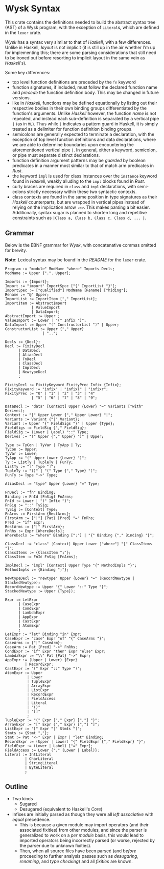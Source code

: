 # Wysk Syntax
This crate contains the definitions needed to build the abstract
syntax tree (AST) of a Wysk program, with the exception of `Literal`s, which are
defined in the `lexer` crate.

*Wysk* has a syntax very similar to that of *Haskell*, with a few differences.
Unlike in Haskell, *layout* is not implicit (it is still up in the air whether
I'm up for implementing this; there are some parsing considerations that still
need to be ironed out before resorting to implicit layout in the same vein as
*Haskell*'s).

Some key differences:
* top level function definitions are preceded by the `fn` keyword
* function signatures, if included, must follow the declared function name and
  *precede* the function definition body. This may be changed in future
  versions.
* like in *Haskell*, functions may be defined equationally by listing out their
  respective bodies in their own binding groups differentiated by the function's
  arguments. Unlike *Haskell* however, the function *name* is not repeated, and
  instead each sub-definition is separated by a vertical pipe `|` (as in `ML`).
  Thus while `|` indicates a pattern guard in Haskell, it is simply treated as a
  delimiter for function definition binding groups. 
* semicolons are generally expected to terminate a declaration, with the
  exception of top level function definitions and data declarations, where we
  are able to determine boundaries upon encountering the aforementioned vertical
  pipe `|`. In general, either a keyword, semicolon, or pipe must separate
  distinct declarations. 
* function definition argument patterns may be *guarded* by boolean predicates
  in a manner most similar to that of match arm predicates in *Rust*.
* the keyword `impl` is used for class instances over the `instance` keyword
  found in *Haskell*, weakly alluding to the `impl` blocks found in *Rust*. 
* curly braces are required in `class` and `impl` declarations, with semi-colons
  strictly necessary within these two syntactic contexts.
* class contexts are found in the same position in type signatures as their
  *Haskell* counterparts, but are wrapped in vertical pipes instead of relying
  on the implication arrow `:=>`. This makes parsing a bit easier. Additionally,
  syntax sugar is planned to shorten long and repetitive constraints such as
  `|Class a, Class b, Class c, Class d, ... |`. 

## Grammar
Below is the EBNF grammar for *Wysk*, with concatenative commas omitted for brevity.

**Note:** Lexical syntax may be found in the *README* for the `lexer` crate.

```ebnf
Program := "module" ModName "where" Imports Decls;
ModName := Upper {".", Upper};

Imports := {Import};
Import := "import" ImportSpec ["{" ImportList "}"];
ImportSpec := ["qualified"] ModName [Rename] ["hiding"];
Rename := "@" Upper;
ImportList := ImportItem ["," ImportList];
ImportItem := AbstractImport 
            | ValueImport 
            | DataImport;
AbstractImport := Upper ;
ValueImport := Lower | "(" Infix ")";
DataImport := Upper "(" ConstructorList ")" | Upper;
ConstructorList := Upper {"," Upper}
                 | "..";

Decls := {Decl};
Decl := FixityDecl 
      | DataDecl 
      | AliasDecl 
      | FnDecl
      | ClassDecl 
      | ImplDecl 
      | NewtypeDecl
      ;

FixityDecl := FixityKeyword FixityPrec Infix {Infix};
FixityKeyword := "infix" | "infixl" | "infixr";
FixityPrec := "0" | "1" | "2" | "3" | "4" 
            | "5" | "6" | "7" | "8" | "9";

DataDecl := "data" [Context] Upper {Lower} "=" Variants ["with" Derives];
Context := "|" Upper Lower {"," Upper Lower} "|";
Variants := Variant {"|" Variant};
Variant := Upper "{" FieldSigs "}" | Upper {Type};
FieldSigs := FieldSig {"," FieldSig};
FieldSig := (Lower | Label) "::" Type;
Derives := "(" Upper {"," Upper} ")" | Upper;

Type := TyCon | TyVar | TyApp | Ty;
TyCon := Upper;
TyVar := Lower;
TyApp := "(" Upper Lower {Lower} ")";
Ty := ListTy | TupleTy | FunTy;
ListTy := "[" Type "]";
TupleTy := "()" | "(" Type {"," Type} ")";
FunTy := Type "->" Type;

AliasDecl := "type" Upper {Lower} "=" Type;

FnDecl := "fn" Binding;
Binding := FnId [FnSig] FnArms;
FnId := Lower | "(" Infix ")";
FnSig := "::" TySig;
TySig := [Context] Type;
FnArms := FirstArm {RestArms};
FirstArm := ["|"] {Pat} [Pred] "=" FnRhs;
Pred := "if" Expr;
RestArms := {"|" FirstArm};
FnRhs := Expr [WhereDecls];
WhereDecls := "where" Binding [";"] | "{" Binding {"," Binding} "}";

ClassDecl := "class" [Context] Upper Lower ["where"] "{" ClassItems "}";
ClassItems := {ClassItem ";"};
ClassItem := FnId FnSig [FnArms];

ImplDecl := "impl" [Context] Upper Type "{" MethodImpls "}";
MethodImpls := {Binding ";"};

NewtypeDecl := "newtype" Upper {Lower} "=" (RecordNewtype | StackedNewtype);
RecordNewtype := Upper "{" Lower "::" Type "}";
StackedNewtype := Upper {Type});

Expr := LetExpr 
      | CaseExpr 
      | CondExpr 
      | LambdaExpr 
      | AppExpr 
      | CastExpr 
      | AtomExpr
      ;
LetExpr := "let" Binding "in" Expr;
CaseExpr := "case" Expr "of" "{" CaseArms "}";
CaseArms := {"|" CaseArm};
CaseArm := Pat [Pred] "->" FnRhs;
CondExpr := "if" Expr "then" Expr "else" Expr;
LambdaExpr := "\\" Pat {Pat} "->" Expr;
AppExpr := (Upper | Lower) {Expr} 
         | RecordExpr;
CastExpr := "(" Expr "::" Type ")";
AtomExpr := Upper 
          | Lower 
          | TupleExpr 
          | ArrayExpr 
          | ListExpr 
          | RecordExpr 
          | FieldAccess 
          | Literal
          | "()" 
          | "[]"
          ;
TupleExpr := "(" Expr {"," Expr} [","] ")";
ArrayExpr := "[" Expr {"," Expr} [","] "]";
ListExpr := "[" Expr "|" Stmts "]";
Stmts := {Stmt ","};
Stmt := Pat "<-" Expr | Expr | "let" Binding;
RecordExpr := (Upper | Lower) "{" FieldExpr {"," FieldExpr} "}";
FieldExpr := (Lower | Label) ["=" Expr];
FieldAccess := Lower {"." (Lower | Label)};
Literal := IntLiteral 
         | CharLiteral 
         | StringLiteral
         | ByteLiteral
         ;

```

## Outline
* Two kinds
    - Sugared
    - Desugared (equivalent to Haskell's *Core*)
* Infixes are initially parsed as though they were all *left associative* with *equal* precedence.
    - This is because a given module may import operators (and their associated
      fixities) from other modules, and since the parser is generalized to work
      on a *per module* basis, this would lead to imported operators being
      incorrectly parsed (or worse, rejected by the parser due to unknown
      fixities).
    - Then, when all source files have been parsed (and *before* proceeding to
      further analysis passes such as *desugaring*, *renaming*, and *type
      checking*) and all *fixities* are known.